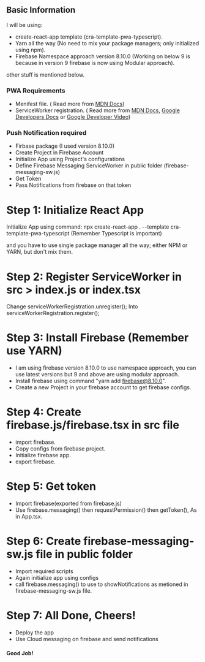 ## Basic Information

I will be using:

- create-react-app template (cra-template-pwa-typescript).
- Yarn all the way (No need to mix your package managers; only initialized using npm).
- Firebase Namespace approach version 8.10.0 (Working on below 9 is because in version 9 firebase is now using Modular approach).

other stuff is mentioned below.

### PWA Requirements

- Menifest file. ( Read more from [MDN Docs](https://developer.mozilla.org/en-US/docs/Web/Manifest))
- ServiceWorker registration. ( Read more from [MDN Docs](https://developer.mozilla.org/en-US/docs/Web/API/Service_Worker_API), [Google Developers Docs](https://developers.google.com/web/ilt/pwa/introduction-to-service-worker-slides?authuser=1) or [Google Developer Video](https://www.youtube.com/watch?v=jVfXiv03y5c&t=154s))

### Push Notification required

- Firbase package (I used version 8.10.0)
- Create Project in Firebase Account
- Initialize App using Project's configurations
- Define Firebase Messaging ServiceWorker in public folder (firebase-messaging-sw.js)
- Get Token
- Pass Notifications from firebase on that token

# Step 1: Initialize React App

Initialize App using command:
npx create-react-app . --template cra-template-pwa-typescript
(Remember Typescript is important)

and you have to use single package manager all the way; either NPM or YARN, but don't mix them.

# Step 2: Register ServiceWorker in src > index.js or index.tsx

Change
serviceWorkerRegistration.unregister();
Into
serviceWorkerRegistration.register();

# Step 3: Install Firebase (Remember use YARN)

- I am using firebase version 8.10.0 to use namespace approach, you can use latest versions but 9 and above are using modular approach.
- Install firebase using command "yarn add firebase@8.10.0".
- Create a new Project in your firebase account to get firebase configs.

# Step 4: Create firebase.js/firebase.tsx in src file

- import firebase.
- Copy configs from firebase project.
- Initialize firebase app.
- export firebase.

# Step 5: Get token

- Import firebase(exported from firebase.js)
- Use firebase.messaging() then requestPermission() then getToken(), As in App.tsx.

# Step 6: Create firebase-messaging-sw.js file in public folder

- Import required scripts
- Again initialize app using configs
- call firebase.messaging() to use to showNotifications as metioned in firebase-messaging-sw.js file.

# Step 7: All Done, Cheers!

- Deploy the app
- Use Cloud messaging on firebase and send notifications

#### Good Job!
